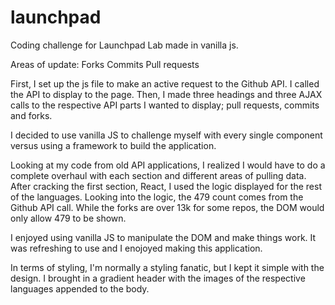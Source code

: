 # launchpad
Coding challenge for Launchpad Lab made in vanilla js.

Areas of update:
Forks
Commits
Pull requests

First, I set up the js file to make an active request to the Github API. I called the API to display to the page. Then, I made three headings and three AJAX calls to the respective API parts I wanted to display; pull requests, commits and forks.

I decided to use vanilla JS to challenge myself with every single component versus using a framework to build the application.

Looking at my code from old API applications, I realized I would have to do a complete overhaul with each section and different areas of pulling data. After cracking the first section, React, I used the logic displayed for the rest of the languages. Looking into the logic, the 479 count comes from the Github API call. While the forks are over 13k for some repos, the DOM would only allow 479 to be shown.

I enjoyed using vanilla JS to manipulate the DOM and make things work. It was refreshing to use and I enojoyed making this application.

In terms of styling, I'm normally a styling fanatic, but I kept it simple with the design. I brought in a gradient header with the images of the respective languages appended to the body.